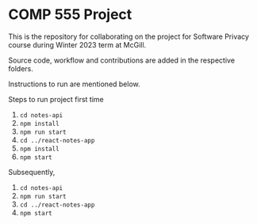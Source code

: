 # COMP 555 Project

This is the repository for collaborating on the project for Software Privacy course during Winter 2023 term at McGill.

Source code, workflow and contributions are added in the respective folders.

Instructions to run are mentioned below.

Steps to run project first time
1. `cd notes-api`
2. `npm install`
3. `npm run start`
4. `cd ../react-notes-app`
5. `npm install`
6. `npm start`

Subsequently,
1. `cd notes-api`
2. `npm run start`
3. `cd ../react-notes-app`
4. `npm start`
